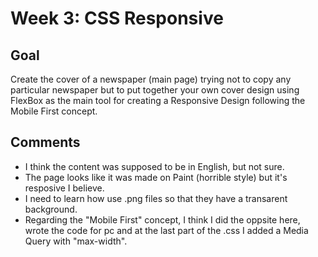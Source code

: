 # Week 3: CSS Responsive

## Goal

Create the cover of a newspaper (main page) trying not to copy any particular newspaper but to put together your own cover design using FlexBox as the main tool for creating a Responsive Design following the Mobile First concept.

## Comments

* I think the content was supposed to be in English, but not sure.
* The page looks like it was made on Paint (horrible style) but it's resposive I believe.
* I need to learn how use .png files so that they have a transarent background.
* Regarding the "Mobile First" concept, I think I did the oppsite here, wrote the code for pc and at the last part of the .css I added a Media Query with "max-width".